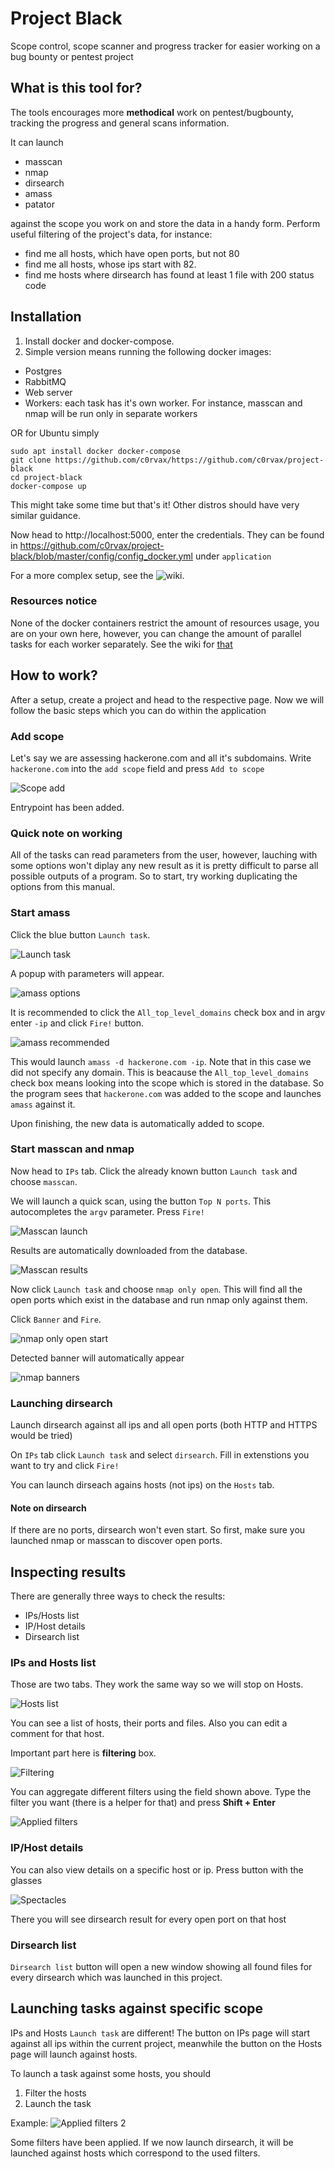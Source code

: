 # Project Black

Scope control, scope scanner and progress tracker for easier working on a bug bounty or pentest project

## What is this tool for?

The tools encourages more **methodical** work on pentest/bugbounty, tracking the progress and general scans information.

It can launch
* masscan
* nmap
* dirsearch
* amass
* patator

against the scope you work on and store the data in a handy form. Perform useful filtering of the project's data, for instance:

* find me all hosts, which have open ports, but not 80
* find me all hosts, whose ips start with 82.
* find me hosts where dirsearch has found at least 1 file with 200 status code

## Installation

1. Install docker and docker-compose.
2. Simple version means running the following docker images:
- Postgres
- RabbitMQ
- Web server
- Workers: each task has it's own worker. For instance, masscan and nmap will be run only in separate workers

OR for Ubuntu simply

```
sudo apt install docker docker-compose
git clone https://github.com/c0rvax/https://github.com/c0rvax/project-black
cd project-black
docker-compose up
```

This might take some time but that's it! Other distros should have very similar guidance.

Now head to http://localhost:5000, enter the credentials. They can be found in https://github.com/c0rvax/project-black/blob/master/config/config_docker.yml under `application`

For a more complex setup, see the ![wiki](https://github.com/c0rvax/project-black/wiki/Set-up).


### Resources notice

None of the docker containers restrict the amount of resources usage, you are on your own here, however, you can change the amount of parallel tasks for each worker separately. See the wiki for [that](https://github.com/c0rvax/project-black/wiki/Tuning#parallel-tasks-inside-worker)

## How to work?

After a setup, create a project and head to the respective page. Now we will follow the basic steps which you can do within the application

### Add scope

Let's say we are assessing hackerone.com and all it's subdomains. Write `hackerone.com` into the `add scope` field and press `Add to scope`

![Scope add](https://i.imgur.com/uZrsBi2.png)

Entrypoint has been added.

### Quick note on working

All of the tasks can read parameters from the user, however, lauching with some options won't diplay any new result as it is pretty difficult to parse all possible outputs of a program. So to start, try working duplicating the options from this manual.

### Start amass

Click the blue button `Launch task`.

![Launch task](https://i.imgur.com/jX2cP4K.png)

A popup with parameters will appear. 

![amass options](https://i.imgur.com/f25OKVf.png)

It is recommended to click the `All_top_level_domains` check box and in argv enter `-ip` and click `Fire!` button.

![amass recommended](https://i.imgur.com/UaGkqmu.png)

This would launch `amass -d hackerone.com -ip`. Note that in this case we did not specify any domain. This is beacause the `All_top_level_domains` check box means looking into the scope which is stored in the database. So the program sees that `hackerone.com` was added to the scope and launches `amass` against it.

Upon finishing, the new data is automatically added to scope.

### Start masscan and nmap

Now head to `IPs` tab. Click the already known button `Launch task` and choose `masscan`.

We will launch a quick scan, using the button `Top N ports`. This autocompletes the `argv` parameter. Press `Fire!`

![Masscan launch](https://i.imgur.com/eveBuU5.png)

Results are automatically downloaded from the database.

![Masscan results](https://i.imgur.com/unDdXPB.png)

Now click `Launch task` and choose `nmap only open`. This will find all the open ports which exist in the database and run nmap only against them.

Click `Banner` and `Fire`.

![nmap only open start](https://i.imgur.com/9NmQsVQ.png)

Detected banner will automatically appear

![nmap banners](https://i.imgur.com/TEXmp9u.png)

### Launching dirsearch

Launch dirsearch against all ips and all open ports (both HTTP and HTTPS would be tried)

On `IPs` tab click `Launch task` and select `dirsearch`. Fill in extenstions you want to try and click `Fire!`

You can launch dirseach agains hosts (not ips) on the `Hosts` tab.

#### Note on dirsearch

If there are no ports, dirsearch won't even start. So first, make sure you launched nmap or masscan to discover open ports.

## Inspecting results

There are generally three ways to check the results:

* IPs/Hosts list
* IP/Host details
* Dirsearch list

### IPs and Hosts list

Those are two tabs. They work the same way so we will stop on Hosts.

![Hosts list](https://i.imgur.com/HQefnhu.png)

You can see a list of hosts, their ports and files. Also you can edit a comment for that host.

Important part here is **filtering** box.

![Filtering](https://i.imgur.com/4sxDYlX.png)

You can aggregate different filters using the field shown above. Type the filter you want (there is a helper for that) and press **Shift + Enter**

![Applied filters](https://i.imgur.com/ZdRsSjp.png)

### IP/Host details

You can also view details on a specific host or ip. Press button with the glasses

![Spectacles](https://i.imgur.com/XJCcFJl.png)

There you will see dirsearch result for every open port on that host

### Dirsearch list

`Dirsearch list` button will open a new window showing all found files for every dirsearch which was launched in this project.

## Launching tasks against specific scope

IPs and Hosts `Launch task` are different! The button on IPs page will start against all ips within the current project, meanwhile the button on the Hosts page will launch against hosts.

To launch a task against some hosts, you should

1. Filter the hosts
2. Launch the task

Example:
![Applied filters 2](https://i.imgur.com/ZdRsSjp.png)

Some filters have been applied. If we now launch dirsearch, it will be launched against hosts which correspond to the used filters.
